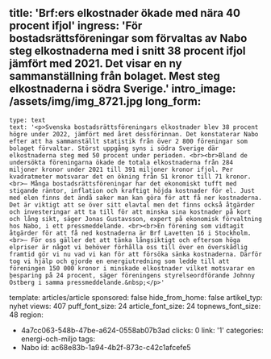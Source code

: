 title: 'Brf:ers elkostnader ökade med nära 40 procent ifjol'
ingress: 'För bostadsrättsföreningar som förvaltas av Nabo steg elkostnaderna med i snitt 38 procent ifjol jämfört med 2021. Det visar en ny sammanställning från bolaget. Mest steg elkostnaderna i södra Sverige.'
intro_image: /assets/img/img_8721.jpg
long_form:
  -
    type: text
    text: '<p>Svenska bostadsrättsföreningars elkostnader blev 38 procent högre under 2022, jämfört med året dessförinnan. Det konstaterar Nabo efter att ha sammanställt statistik från över 2 800 föreningar som bolaget förvaltar. Störst uppgång syns i södra Sverige där elkostnaderna steg med 50 procent under perioden. <br><br>Bland de undersökta föreningarna ökade de totala elkostnaderna från 284 miljoner kronor under 2021 till 391 miljoner kronor ifjol. Per kvadratmeter motsvarar det en ökning från 51 kronor till 71 kronor. <br>– Många bostadsrättsföreningar har det ekonomiskt tufft med stigande räntor, inflation och kraftigt höjda kostnader för el. Just med elen finns det ändå saker man kan göra för att få ner kostnaderna. Det är viktigt att se över sitt elavtal men det finns också åtgärder och investeringar att ta till för att minska sina kostnader på kort och lång sikt, säger Jonas Gustavsson, expert på ekonomisk förvaltning hos Nabo, i ett pressmeddelande. <br><br>En förening som vidtagit åtgärder för att få ned kostnaderna är Brf Lavetten 16 i Stockholm. <br>– För oss gäller det att tänka långsiktigt och eftersom höga elpriser är något vi behöver förhålla oss till över en överskådlig framtid gör vi nu vad vi kan för att försöka sänka kostnaderna. Därför tog vi hjälp och gjorde en energiutredning som ledde till att föreningen 150 000 kronor i minskade elkostnader vilket motsvarar en besparing på 24 procent, säger föreningens styrelseordförande Johnny Östberg i samma pressmeddelande.&nbsp;</p>'
template: articles/article
sponsored: false
hide_from_home: false
artikel_typ: nyhet
views: 407
puff_font_size: 24
article_font_size: 24
topnews_font_size: 48
region:
  - 4a7cc063-548b-47be-a624-0558ab07b3ad
clicks: 0
link: '1'
categories: energi-och-miljo
tags:
  - Nabo
id: ac68e83b-1a94-4b2f-873c-c42c1afcefe5
